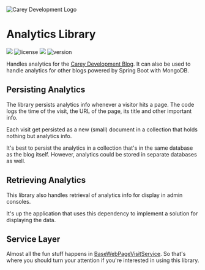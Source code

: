 ![Carey Development Logo](http://careydevelopment.us/img/branding/careydevelopment-logo-sm.png)

# Analytics Library
![](https://img.shields.io/badge/jdk-11-blue.svg) ![license](https://img.shields.io/badge/license-MIT-blue.svg) 
![](https://img.shields.io/badge/maven-4.0.0-blue.svg) ![version](https://img.shields.io/badge/version-1.7.0-blue.svg)

Handles analytics for the [Carey Development Blog](https://careydevelopment.us). It can also be used to handle analytics for other blogs powered by Spring Boot with MongoDB.

## Persisting Analytics
The library persists analytics info whenever a visitor hits a page. The code logs the time of the visit, the URL of the page, its title and other important
info.

Each visit get persisted as a new (small) document in a collection that holds nothing but analytics info. 

It's best to persist the analytics in a  collection that's in the same database as the blog itself. However, analytics could be stored in separate 
databases as well.

## Retrieving Analytics
This library also handles retrieval of analytics info for display in admin consoles. 

It's up the application that uses this dependency to implement a solution for displaying the data. 

## Service Layer
Almost all the fun stuff happens in [BaseWebPageVisitService](https://github.com/careydevelopment/analytics/blob/main/src/main/java/us/careydevelopment/util/analytics/service/BaseWebPageVisitService.java). So that's where you should turn your attention if you're interested in using this library.